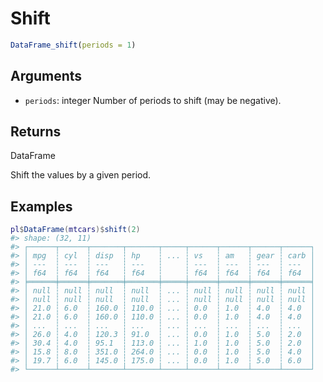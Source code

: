 # Shift

```r
DataFrame_shift(periods = 1)
```

## Arguments

- `periods`: integer Number of periods to shift (may be negative).

## Returns

DataFrame

Shift the values by a given period.

## Examples

<pre class='r-example'><code><span class='r-in'><span><span class='va'>pl</span><span class='op'>$</span><span class='fu'>DataFrame</span><span class='op'>(</span><span class='va'>mtcars</span><span class='op'>)</span><span class='op'>$</span><span class='fu'>shift</span><span class='op'>(</span><span class='fl'>2</span><span class='op'>)</span></span></span>
<span class='r-out co'><span class='r-pr'>#&gt;</span> shape: (32, 11)</span>
<span class='r-out co'><span class='r-pr'>#&gt;</span> ┌──────┬──────┬───────┬───────┬─────┬──────┬──────┬──────┬──────┐</span>
<span class='r-out co'><span class='r-pr'>#&gt;</span> │ mpg  ┆ cyl  ┆ disp  ┆ hp    ┆ ... ┆ vs   ┆ am   ┆ gear ┆ carb │</span>
<span class='r-out co'><span class='r-pr'>#&gt;</span> │ ---  ┆ ---  ┆ ---   ┆ ---   ┆     ┆ ---  ┆ ---  ┆ ---  ┆ ---  │</span>
<span class='r-out co'><span class='r-pr'>#&gt;</span> │ f64  ┆ f64  ┆ f64   ┆ f64   ┆     ┆ f64  ┆ f64  ┆ f64  ┆ f64  │</span>
<span class='r-out co'><span class='r-pr'>#&gt;</span> ╞══════╪══════╪═══════╪═══════╪═════╪══════╪══════╪══════╪══════╡</span>
<span class='r-out co'><span class='r-pr'>#&gt;</span> │ null ┆ null ┆ null  ┆ null  ┆ ... ┆ null ┆ null ┆ null ┆ null │</span>
<span class='r-out co'><span class='r-pr'>#&gt;</span> │ null ┆ null ┆ null  ┆ null  ┆ ... ┆ null ┆ null ┆ null ┆ null │</span>
<span class='r-out co'><span class='r-pr'>#&gt;</span> │ 21.0 ┆ 6.0  ┆ 160.0 ┆ 110.0 ┆ ... ┆ 0.0  ┆ 1.0  ┆ 4.0  ┆ 4.0  │</span>
<span class='r-out co'><span class='r-pr'>#&gt;</span> │ 21.0 ┆ 6.0  ┆ 160.0 ┆ 110.0 ┆ ... ┆ 0.0  ┆ 1.0  ┆ 4.0  ┆ 4.0  │</span>
<span class='r-out co'><span class='r-pr'>#&gt;</span> │ ...  ┆ ...  ┆ ...   ┆ ...   ┆ ... ┆ ...  ┆ ...  ┆ ...  ┆ ...  │</span>
<span class='r-out co'><span class='r-pr'>#&gt;</span> │ 26.0 ┆ 4.0  ┆ 120.3 ┆ 91.0  ┆ ... ┆ 0.0  ┆ 1.0  ┆ 5.0  ┆ 2.0  │</span>
<span class='r-out co'><span class='r-pr'>#&gt;</span> │ 30.4 ┆ 4.0  ┆ 95.1  ┆ 113.0 ┆ ... ┆ 1.0  ┆ 1.0  ┆ 5.0  ┆ 2.0  │</span>
<span class='r-out co'><span class='r-pr'>#&gt;</span> │ 15.8 ┆ 8.0  ┆ 351.0 ┆ 264.0 ┆ ... ┆ 0.0  ┆ 1.0  ┆ 5.0  ┆ 4.0  │</span>
<span class='r-out co'><span class='r-pr'>#&gt;</span> │ 19.7 ┆ 6.0  ┆ 145.0 ┆ 175.0 ┆ ... ┆ 0.0  ┆ 1.0  ┆ 5.0  ┆ 6.0  │</span>
<span class='r-out co'><span class='r-pr'>#&gt;</span> └──────┴──────┴───────┴───────┴─────┴──────┴──────┴──────┴──────┘</span>
 </code></pre>